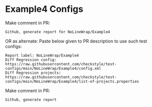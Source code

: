 # Example4 Configs
Make comment in PR:
```
Github, generate report for NoLineWrap/Example4
```
OR as alternate:
Paste below given to PR description to use such test configs:
```
Report label: NoLineWrap/Example4
Diff Regression config: https://raw.githubusercontent.com/checkstyle/test-configs/main/NoLineWrap/Example4/config.xml
Diff Regression projects: https://raw.githubusercontent.com/checkstyle/test-configs/main/NoLineWrap/Example4/list-of-projects.properties
```
Make comment in PR:
```
Github, generate report
```
